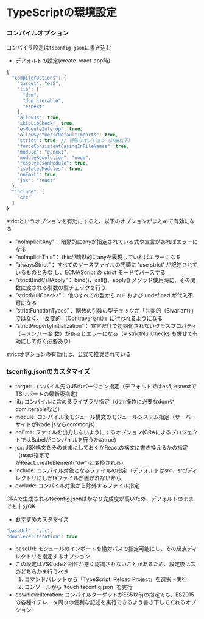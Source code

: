 # TypeScriptの環境設定
### コンパイルオプション
コンパイラ設定は`tsconfig.json`に書き込む
- デフォルトの設定(create-react-app時)
```js
{
  "compilerOptions": {
    "target": "es5",
    "lib": [
      "dom",
      "dom.iterable",
      "esnext"
    ],
    "allowJs": true,
    "skipLibCheck": true,
    "esModuleInterop": true,
    "allowSyntheticDefaultImports": true,
    "strict": true, // 特殊なオプション（詳細以下）
    "forceConsistentCasingInFileNames": true,
    "module": "esnext",
    "moduleResolution": "node",
    "resolveJsonModule": true,
    "isolatedModules": true,
    "noEmit": true,
    "jsx": "react"
  },
  "include": [
    "src"
  ]
}
```

strictというオプションを有効にすると、以下のオプションがまとめて有効になる

- ”noImplicitAny”： 暗黙的にanyが指定されている式や宣言があればエラーになる
- ”noImplicitThis”： thisが暗黙的にanyを表現していればエラーになる
- ”alwaysStrict”： すべてのソースファイルの先頭に 'use strict' が記述されているものとみな
し、ECMAScript の strict モードでパースする
- ”strictBindCallApply”： bind()、call()、apply() メソッド使用時に、その関数に渡される引数の型チェックを行う
- ”strictNullChecks”： 他のすべての型から null および undefined が代入不可になる
- ”strictFunctionTypes”： 関数の引数の型チェックが「共変的（Bivariant）」ではなく、「反変的
（Contravariant）」に行われるようになる
- ”strictPropertyInitialization”： 宣言だけで初期化されないクラスプロパティ（＝メンバー変
数）があるとエラーになる（※ strictNullChecks も併せて有効にしておく必要あり）

strictオプションの有効化は、公式で推奨されている

### tsconfig.jsonのカスタマイズ

- target: コンパイル先のJSのバージョン指定（デフォルトではes5, esnextでTSサポートの最新版指定)
- lib: コンパイルに含めるライブラリ指定（dom操作に必要なdomやdom.iterableなど）
- module: コンパイル後モジュール構文のモジュールシステム指定（サーバーサイドがNode.jsならcommonjs）
- noEmit: ファイルを出力しないようにするオプション(CRAによるプロジェクトではBabelがコンパイルを行うためtrue)
- jsx: JSX構文をそのままにしておくかReactの構文に書き換えるかの指定（react指定で<div/>がReact.createElement("div")と変換される）
- include: コンパイル対象となるファイルの指定（デフォルトはsrc、src/ディレクトリにしかtsファイルが置かれないから
- exclude: コンパイル対象から除外するファイル指定

CRAで生成されるtsconfig.jsonはかなり完成度が高いため、デフォルトのままでも十分OK
- おすすめカスタマイズ
```js
"baseUrl": "src",
"downlevelIteration": true
```
- baseUrl: モジュールのインポートを絶対パスで指定可能にし、その起点ディレクトリを指定するオプション
- この設定はVSCodeと相性が悪く認識されないことがあるため、設定後は次のどちらかを行うべき
  1. コマンドパレットから「TypeScript: Reload Project」を選択・実行
  1. コンソールから 'touch tsconfig.json` を実行
- downlevelIteration: コンパイルターゲットがES5以前の指定でも、ES2015の各種イテレータ周りの便利な記述を実行できるよう書き下してくれるオプション
